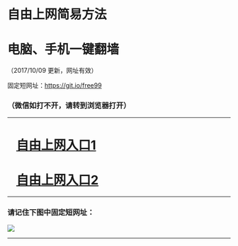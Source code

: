 ﻿# 自由上网简易方法

# 电脑、手机一键翻墙

（2017/10/09 更新，网址有效）

固定短网址：https://git.io/free99

### （微信如打不开，请转到浏览器打开）


***





# &nbsp;&nbsp; <a href="http://ft3087916173.fwq-tz-1001.info/fwqtz01.html?t=100900116301 " target="_blank">自由上网入口1</a>
# &nbsp;&nbsp; <a href="http://ft3201329715.fwq-tz-1002.info/fwqtz02.html?t=10090017009 " target="_blank">自由上网入口2</a>
***

### 请记住下图中固定短网址：

<img src="https://s3-us-west-2.amazonaws.com/fwq-1001/yjfq-20170905okok.png" /> 


***

